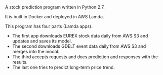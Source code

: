 A stock prediction program written in Python 2.7.

It is built in Docker and deployed in AWS Lamda.

This program has four parts (Lamda apps). 
* The first app downloads EUREX stock data daily from AWS S3 and updates and saves its model.
* The second downloads GDELT event data daily from AWS S3 and merges into the modal.
* The third accepts requests and does prediction and responses with the results.
* The last one tries to predict long-term price trend.  
